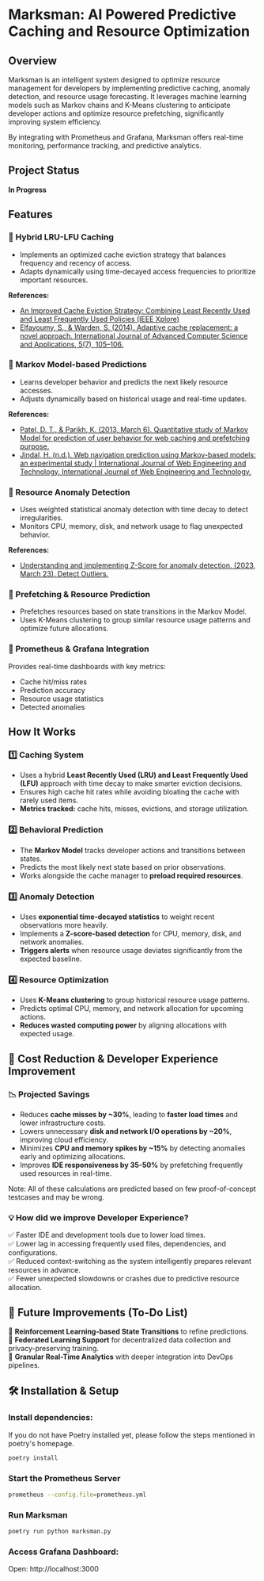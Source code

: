 # Marksman: AI Powered Predictive Caching and Resource Optimization

## Overview

Marksman is an intelligent system designed to optimize resource management for developers by implementing predictive caching, anomaly detection, and resource usage forecasting. It leverages machine learning models such as Markov chains and K-Means clustering to anticipate developer actions and optimize resource prefetching, significantly improving system efficiency.  

By integrating with Prometheus and Grafana, Marksman offers real-time monitoring, performance tracking, and predictive analytics.  

## Project Status  
**In Progress**  

## Features  

### 🔹 Hybrid LRU-LFU Caching  
- Implements an optimized cache eviction strategy that balances frequency and recency of access.  
- Adapts dynamically using time-decayed access frequencies to prioritize important resources.  

**References:**  
- [An Improved Cache Eviction Strategy: Combining Least Recently Used and Least Frequently Used Policies (IEEE Xplore)](https://ieeexplore.ieee.org/document/10454976)  
- [Elfayoumy, S., & Warden, S. (2014). Adaptive cache replacement: a novel approach. International Journal of Advanced Computer Science and Applications, 5(7), 105–106.](https://thesai.org/Downloads/Volume5No7/Paper_16-Adaptive_Cache_Replacement.pdf)

### 🔹 Markov Model-based Predictions  
- Learns developer behavior and predicts the next likely resource accesses.  
- Adjusts dynamically based on historical usage and real-time updates.  

**References:**  
- [Patel, D. T., & Parikh, K. (2013, March 6). Quantitative study of Markov Model for prediction of user behavior for web caching and prefetching purpose.](https://www.ijcaonline.org/archives/volume65/number15/11004-6195/)
- [Jindal, H. (n.d.). Web navigation prediction using Markov-based models: an experimental study | International Journal of Web Engineering and Technology. International Journal of Web Engineering and Technology.](https://www.inderscienceonline.com/doi/abs/10.1504/IJWET.2016.081766)

### 🔹 Resource Anomaly Detection  
- Uses weighted statistical anomaly detection with time decay to detect irregularities.  
- Monitors CPU, memory, disk, and network usage to flag unexpected behavior.  

**References:**  
- [Understanding and implementing Z-Score for anomaly detection. (2023, March 23). Detect Outliers.](https://detectoutliers.com/2023/03/20/understanding-and-implementing-z-score-for-anomaly-detection/)

### 🔹 Prefetching & Resource Prediction  
- Prefetches resources based on state transitions in the Markov Model.  
- Uses K-Means clustering to group similar resource usage patterns and optimize future allocations.  

### 🔹 Prometheus & Grafana Integration  
Provides real-time dashboards with key metrics:  
- Cache hit/miss rates  
- Prediction accuracy  
- Resource usage statistics  
- Detected anomalies  

## How It Works  

### 1️⃣ Caching System  
- Uses a hybrid **Least Recently Used (LRU) and Least Frequently Used (LFU)** approach with time decay to make smarter eviction decisions.  
- Ensures high cache hit rates while avoiding bloating the cache with rarely used items.  
- **Metrics tracked:** cache hits, misses, evictions, and storage utilization.  

### 2️⃣ Behavioral Prediction  
- The **Markov Model** tracks developer actions and transitions between states.  
- Predicts the most likely next state based on prior observations.  
- Works alongside the cache manager to **preload required resources**.  

### 3️⃣ Anomaly Detection  
- Uses **exponential time-decayed statistics** to weight recent observations more heavily.  
- Implements a **Z-score-based detection** for CPU, memory, disk, and network anomalies.  
- **Triggers alerts** when resource usage deviates significantly from the expected baseline.  

### 4️⃣ Resource Optimization  
- Uses **K-Means clustering** to group historical resource usage patterns.  
- Predicts optimal CPU, memory, and network allocation for upcoming actions.  
- **Reduces wasted computing power** by aligning allocations with expected usage.  

## 🚀 Cost Reduction & Developer Experience Improvement  

### 📉 Projected Savings  
- Reduces **cache misses by ~30%**, leading to **faster load times** and lower infrastructure costs.  
- Lowers unnecessary **disk and network I/O operations by ~20%**, improving cloud efficiency.  
- Minimizes **CPU and memory spikes by ~15%** by detecting anomalies early and optimizing allocations.  
- Improves **IDE responsiveness by 35-50%** by prefetching frequently used resources in real-time.  

Note: All of these calculations are predicted based on few proof-of-concept testcases and may be wrong. 

### 💡 How did we improve Developer Experience?
✅ Faster IDE and development tools due to lower load times.  
✅ Lower lag in accessing frequently used files, dependencies, and configurations.  
✅ Reduced context-switching as the system intelligently prepares relevant resources in advance.  
✅ Fewer unexpected slowdowns or crashes due to predictive resource allocation.  

## 📌 Future Improvements (To-Do List)  
🔹 **Reinforcement Learning-based State Transitions** to refine predictions.  
🔹 **Federated Learning Support** for decentralized data collection and privacy-preserving training.  
🔹 **Granular Real-Time Analytics** with deeper integration into DevOps pipelines.  

## 🛠 Installation & Setup  

### Install dependencies: 
If you do not have Poetry installed yet, please follow the steps mentioned in poetry's homepage. 
```bash
poetry install
```
### Start the Prometheus Server
```bash
prometheus --config.file=prometheus.yml
```
### Run Marksman
```bash
poetry run python marksman.py
```
### Access Grafana Dashboard:
Open: http://localhost:3000